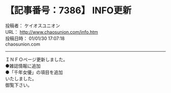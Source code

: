 # 【記事番号：7386】 INFO更新

投稿者： ケイオスユニオン  
URL： http://www.chaosunion.com/info.htm  
投稿日時： 01/01/30 17:07:18  
chaosunion.com

---

ＩＮＦＯページ更新しました。  
●雑誌情報に追加  
●「千年女優」の項目を追加  
いたしました。  
御覧下さい。